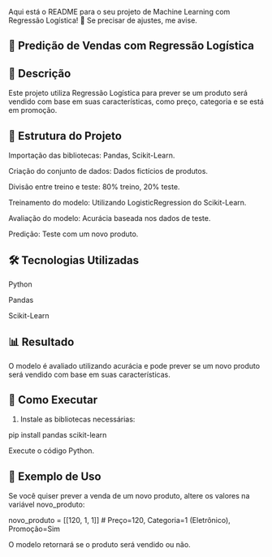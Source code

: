 Aqui está o README para o seu projeto de Machine Learning com Regressão Logística! 🚀 Se precisar de ajustes, me avise.

## 📌 Predição de Vendas com Regressão Logística


## 📖 Descrição
Este projeto utiliza Regressão Logística para prever se um produto será vendido com base em suas características, como preço, categoria e se está em promoção.



## 📂 Estrutura do Projeto
Importação das bibliotecas: Pandas, Scikit-Learn.

Criação do conjunto de dados: Dados fictícios de produtos.

Divisão entre treino e teste: 80% treino, 20% teste.

Treinamento do modelo: Utilizando LogisticRegression do Scikit-Learn.

Avaliação do modelo: Acurácia baseada nos dados de teste.

Predição: Teste com um novo produto.


## 🛠️ Tecnologias Utilizadas
Python

Pandas

Scikit-Learn


## 📊 Resultado
O modelo é avaliado utilizando acurácia e pode prever se um novo produto será vendido com base em suas características.



## 🚀 Como Executar

1. Instale as bibliotecas necessárias:

pip install pandas scikit-learn

Execute o código Python.

## 📌 Exemplo de Uso
Se você quiser prever a venda de um novo produto, altere os valores na variável novo_produto:


novo_produto = [[120, 1, 1]]  # Preço=120, Categoria=1 (Eletrônico), Promoção=Sim

O modelo retornará se o produto será vendido ou não.

